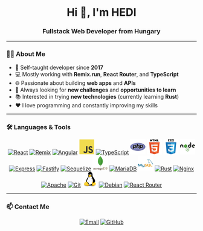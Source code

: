 <h1 align="center">Hi 👋, I'm HEDI</h1>
<h3 align="center">Fullstack Web Developer from Hungary</h3>

---

### 🧑‍💻 About Me
- 🚀 Self-taught developer since **2017**
- 💻 Mostly working with **Remix.run**, **React Router**, and **TypeScript**
- 🌐 Passionate about building **web apps** and **APIs**
- 🎯 Always looking for **new challenges** and **opportunities to learn**
- 📚 Interested in trying **new technologies** (currently learning **Rust**)
- ❤️ I love programming and constantly improving my skills

---

### 🛠️ Languages & Tools
<p align="center">
<a href="https://react.dev" target="_blank"><img src="https://react.dev/favicon.ico" width="40" alt="React"/></a>
<a href="https://remix.run" target="_blank"><img src="https://remix.run/favicon-128.png" width="40" alt="Remix"/></a>
<a href="https://angular.io" target="_blank"><img src="https://angular.io/assets/images/logos/angular/angular.svg" width="40" alt="Angular"/></a>
<a href="https://developer.mozilla.org/en-US/docs/Web/JavaScript" target="_blank"><img src="https://raw.githubusercontent.com/devicons/devicon/master/icons/javascript/javascript-original.svg" width="40" alt="JavaScript"/></a>
<a href="https://www.typescriptlang.org/" target="_blank"><img src="https://www.typescriptlang.org/icons/icon-512x512.png" width="40" alt="TypeScript"/></a>
<a href="https://www.php.net" target="_blank"><img src="https://raw.githubusercontent.com/devicons/devicon/master/icons/php/php-original.svg" width="40" alt="PHP"/></a>
<a href="https://developer.mozilla.org/en-US/docs/Web/HTML" target="_blank"><img src="https://raw.githubusercontent.com/devicons/devicon/master/icons/html5/html5-original-wordmark.svg" width="40" alt="HTML5"/></a>
<a href="https://www.w3schools.com/css/" target="_blank"><img src="https://raw.githubusercontent.com/devicons/devicon/master/icons/css3/css3-original-wordmark.svg" width="40" alt="CSS3"/></a>
<a href="https://nodejs.org" target="_blank"><img src="https://raw.githubusercontent.com/devicons/devicon/master/icons/nodejs/nodejs-original-wordmark.svg" width="40" alt="Node.js"/></a>
<a href="https://expressjs.com" target="_blank"><img src="https://expressjs.com/images/favicon.png" width="40" alt="Express"/></a>
<a href="https://fastify.dev" target="_blank"><img src="https://avatars.githubusercontent.com/u/24939410?s=200&v=4" width="40" alt="Fastify"/></a>
<a href="https://sequelize.org/" target="_blank"><img src="https://avatars.githubusercontent.com/u/3591786?s=200&v=4" width="40" alt="Sequelize"/></a>
<a href="https://www.mongodb.com/" target="_blank"><img src="https://raw.githubusercontent.com/devicons/devicon/master/icons/mongodb/mongodb-original-wordmark.svg" width="40" alt="MongoDB"/></a>
<a href="https://mariadb.org/" target="_blank"><img src="https://www.vectorlogo.zone/logos/mariadb/mariadb-icon.svg" width="40" alt="MariaDB"/></a>
<a href="https://www.mysql.com/" target="_blank"><img src="https://raw.githubusercontent.com/devicons/devicon/master/icons/mysql/mysql-original-wordmark.svg" width="40" alt="MySQL"/></a>
<a href="https://www.rust-lang.org/" target="_blank"><img src="https://www.rust-lang.org/static/images/rust-logo-blk.svg" width="40" alt="Rust"/></a>
<a href="https://nginx.org/" target="_blank"><img src="https://images.icon-icons.com/2699/PNG/512/nginx_logo_icon_169915.png" width="40" alt="Nginx"/></a>
<a href="https://httpd.apache.org/" target="_blank"><img src="https://download.logo.wine/logo/Apache_HTTP_Server/Apache_HTTP_Server-Logo.wine.png" width="80" alt="Apache"/></a>
<a href="https://git-scm.com/" target="_blank"><img src="https://www.vectorlogo.zone/logos/git-scm/git-scm-icon.svg" width="40" alt="Git"/></a>
<a href="https://www.linux.org/" target="_blank"><img src="https://raw.githubusercontent.com/devicons/devicon/master/icons/linux/linux-original.svg" width="40" alt="Linux"/></a>
<a href="https://www.debian.org/" target="_blank"><img src="https://www.debian.org/favicon.ico" width="40" alt="Debian"/></a>
<a href="https://reactrouter.com/" target="_blank"><img src="https://reactrouter.com/favicon-dark.png" width="40" alt="React Router"/></a>
</p>


---

### 📫 Contact Me
<p align="center">
  <a href="mailto:dev@otamoon.hu" target="_blank"><img src="https://img.shields.io/badge/Email-0078D4?style=for-the-badge&logo=microsoft-outlook&logoColor=white" alt="Email"/></a>
  <a href="https://github.com/hh3di" target="_blank"><img src="https://img.shields.io/badge/GitHub-181717?style=for-the-badge&logo=github&logoColor=white" alt="GitHub"/></a>
</p>
